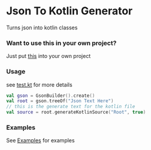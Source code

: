 # Json To Kotlin Generator
Turns json into kotlin classes

### Want to use this in your own project?
Just put [this](https://github.com/Ricky12Awesome/json-to-kotlin-generator/blob/master/src/main/kotlin/ricky/JsonToKtGenerator.kt)
into your own project

### Usage
see [test.kt](https://github.com/Ricky12Awesome/json-to-kotlin-generator/blob/master/src/test/kotlin/ricky/test.kt)
for more details
```kotlin
val gson = GsonBuilder().create()
val root = gson.treeOf("Json Text Here")
// this is the generate text for the kotlin file
val source = root.generateKotlinSource("Root", true)
```

### Examples
See [Examples](https://github.com/Ricky12Awesome/json-to-kotlin-generator/blob/master/example/table.md) for examples
